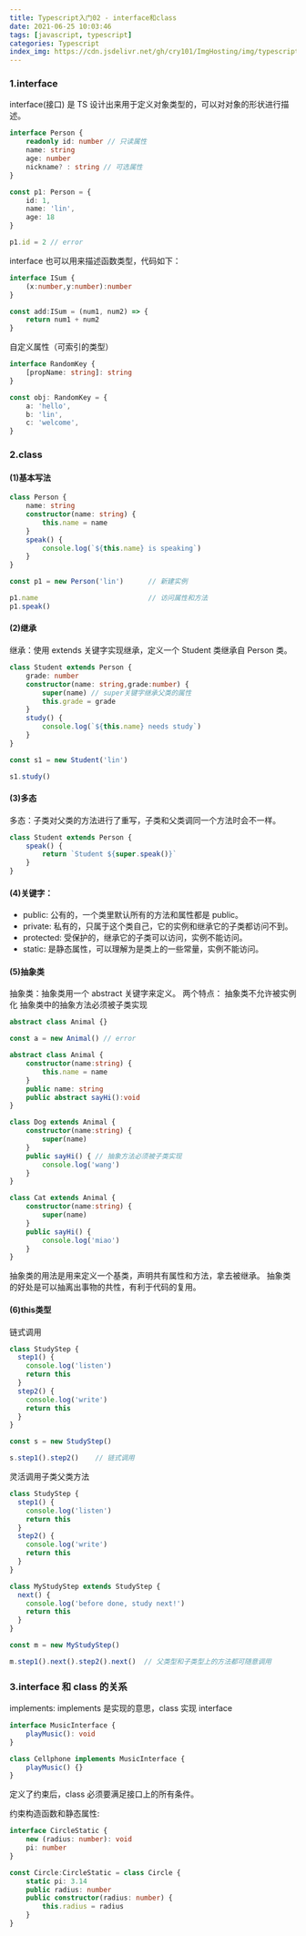 ```yaml
---
title: Typescript入门02 - interface和class
date: 2021-06-25 10:03:46
tags: [javascript, typescript]
categories: Typescript
index_img: https://cdn.jsdelivr.net/gh/cry101/ImgHosting/img/typescript.jpg
---
```


### 1.interface
interface(接口) 是 TS 设计出来用于定义对象类型的，可以对对象的形状进行描述。
```ts
interface Person {
    readonly id: number // 只读属性
    name: string
    age: number
    nickname? : string // 可选属性
}

const p1: Person = {
    id: 1,
    name: 'lin',
    age: 18
}

p1.id = 2 // error
```

interface 也可以用来描述函数类型，代码如下：
```ts
interface ISum {
    (x:number,y:number):number
}

const add:ISum = (num1, num2) => {
    return num1 + num2
}
```

自定义属性（可索引的类型）
```ts
interface RandomKey {
    [propName: string]: string
}

const obj: RandomKey = {
    a: 'hello',
    b: 'lin',
    c: 'welcome',
}
```

### 2.class
#### (1)基本写法
```ts
class Person {
    name: string
    constructor(name: string) {
        this.name = name
    }
    speak() {
        console.log(`${this.name} is speaking`)
    }
}

const p1 = new Person('lin')      // 新建实例  

p1.name                           // 访问属性和方法
p1.speak()

```

#### (2)继承
继承：使用 extends 关键字实现继承，定义一个 Student 类继承自 Person 类。
```ts
class Student extends Person {
    grade: number
    constructor(name: string,grade:number) {
        super(name) // super关键字继承父类的属性
        this.grade = grade
    }
    study() {
        console.log(`${this.name} needs study`)
    }
}

const s1 = new Student('lin')

s1.study()

```

#### (3)多态
多态：子类对父类的方法进行了重写，子类和父类调同一个方法时会不一样。
```ts
class Student extends Person {
    speak() {
        return `Student ${super.speak()}`
    }
}

```

#### (4)关键字：
* public: 公有的，一个类里默认所有的方法和属性都是 public。
* private: 私有的，只属于这个类自己，它的实例和继承它的子类都访问不到。
* protected: 受保护的，继承它的子类可以访问，实例不能访问。
* static: 是静态属性，可以理解为是类上的一些常量，实例不能访问。

#### (5)抽象类
抽象类：抽象类用一个 abstract 关键字来定义。
两个特点：
抽象类不允许被实例化
抽象类中的抽象方法必须被子类实现
```ts
abstract class Animal {}

const a = new Animal() // error

```
```ts
abstract class Animal {
    constructor(name:string) {
        this.name = name
    }
    public name: string
    public abstract sayHi():void
}

class Dog extends Animal {
    constructor(name:string) {
        super(name)
    }
    public sayHi() { // 抽象方法必须被子类实现
        console.log('wang')
    }
}

class Cat extends Animal {
    constructor(name:string) {
        super(name)
    }
    public sayHi() {
        console.log('miao')
    }
}

```
抽象类的用法是用来定义一个基类，声明共有属性和方法，拿去被继承。
抽象类的好处是可以抽离出事物的共性，有利于代码的复用。

#### (6)this类型
链式调用
```ts
class StudyStep {
  step1() {
    console.log('listen')
    return this
  }
  step2() {
    console.log('write')
    return this
  }
}

const s = new StudyStep()

s.step1().step2()    // 链式调用

```

灵活调用子类父类方法
```ts
class StudyStep {
  step1() {
    console.log('listen')
    return this
  }
  step2() {
    console.log('write')
    return this
  }
}

class MyStudyStep extends StudyStep {
  next() {
    console.log('before done, study next!')
    return this   
  }
}

const m = new MyStudyStep()

m.step1().next().step2().next()  // 父类型和子类型上的方法都可随意调用

```

### 3.interface 和 class 的关系
implements:
implements 是实现的意思，class 实现 interface
```ts
interface MusicInterface {
    playMusic(): void
}

class Cellphone implements MusicInterface {
    playMusic() {}
}
```
定义了约束后，class 必须要满足接口上的所有条件。

约束构造函数和静态属性:
```ts
interface CircleStatic {
    new (radius: number): void
    pi: number
}

const Circle:CircleStatic = class Circle {
    static pi: 3.14
    public radius: number
    public constructor(radius: number) {
        this.radius = radius
    }
}

```